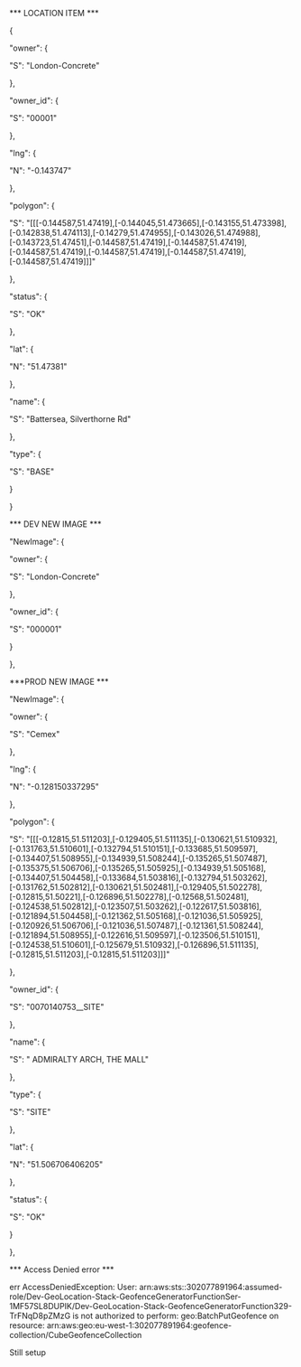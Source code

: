   

*** LOCATION ITEM ***

  
{

"owner": {

"S": "London-Concrete"

},

"owner_id": {

"S": "00001"

},

"lng": {

"N": "-0.143747"

},

"polygon": {

"S": "[[[-0.144587,51.47419],[-0.144045,51.473665],[-0.143155,51.473398],[-0.142838,51.474113],[-0.14279,51.474955],[-0.143026,51.474988],[-0.143723,51.47451],[-0.144587,51.47419],[-0.144587,51.47419],[-0.144587,51.47419],[-0.144587,51.47419],[-0.144587,51.47419],[-0.144587,51.47419]]]"

},

"status": {

"S": "OK"

},

"lat": {

"N": "51.47381"

},

"name": {

"S": "Battersea, Silverthorne Rd"

},

"type": {

"S": "BASE"

}

}

  
  
  
  

*** DEV NEW IMAGE ***

  

"NewImage": {

"owner": {

"S": "London-Concrete"

},

"owner_id": {

"S": "000001"

}

},

  

***PROD NEW IMAGE ***

  

"NewImage": {

"owner": {

"S": "Cemex"

},

"lng": {

"N": "-0.128150337295"

},

"polygon": {

"S": "[[[-0.12815,51.511203],[-0.129405,51.511135],[-0.130621,51.510932],[-0.131763,51.510601],[-0.132794,51.510151],[-0.133685,51.509597],[-0.134407,51.508955],[-0.134939,51.508244],[-0.135265,51.507487],[-0.135375,51.506706],[-0.135265,51.505925],[-0.134939,51.505168],[-0.134407,51.504458],[-0.133684,51.503816],[-0.132794,51.503262],[-0.131762,51.502812],[-0.130621,51.502481],[-0.129405,51.502278],[-0.12815,51.50221],[-0.126896,51.502278],[-0.12568,51.502481],[-0.124538,51.502812],[-0.123507,51.503262],[-0.122617,51.503816],[-0.121894,51.504458],[-0.121362,51.505168],[-0.121036,51.505925],[-0.120926,51.506706],[-0.121036,51.507487],[-0.121361,51.508244],[-0.121894,51.508955],[-0.122616,51.509597],[-0.123506,51.510151],[-0.124538,51.510601],[-0.125679,51.510932],[-0.126896,51.511135],[-0.12815,51.511203],[-0.12815,51.511203]]]"

},

"owner_id": {

"S": "0070140753__SITE"

},

"name": {

"S": " ADMIRALTY ARCH, THE MALL"

},

"type": {

"S": "SITE"

},

"lat": {

"N": "51.506706406205"

},

"status": {

"S": "OK"

}

},




*** Access Denied error ***

err AccessDeniedException: User: arn:aws:sts::302077891964:assumed-role/Dev-GeoLocation-Stack-GeofenceGeneratorFunctionSer-1MF57SL8DUPIK/Dev-GeoLocation-Stack-GeofenceGeneratorFunction329-TrFNqD8pZMzG is not authorized to perform: geo:BatchPutGeofence on resource: arn:aws:geo:eu-west-1:302077891964:geofence-collection/CubeGeofenceCollection

Still setup 